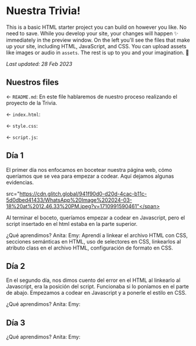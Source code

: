 # Nuestra Trivia!

This is a basic HTML starter project you can build on however you like. No need to save. While you develop your site, your changes will happen ✨ immediately in the preview window. On the left you'll see the files that make up your site, including HTML, JavaScript, and CSS. You can upload assets like images or audio in `assets`. The rest is up to you and your imagination. 🦄

_Last updated: 28 Feb 2023_

## Nuestros files

← `README.md`: En este file hablaremos de nuestro proceso realizando el proyecto de la Trivia.

← `index.html`: 

← `style.css`: 

← `script.js`: 

## Día 1

El primer día nos enfocamos en bocetear nuestra página web, cómo queríamos que se vea para empezar a codear.
Aquí dejamos algunas evidencias. 

<span>src="https://cdn.glitch.global/941f90d0-d20d-4cac-b11c-5d0dbed41433/WhatsApp%20Image%202024-03-18%20at%2012.46.33%20PM.jpeg?v=1710991590461"</span>



Al terminar el boceto, queríamos empezar a codear en Javascript, pero el script insertado en el html estaba en la parte superior.

¿Qué aprendimos?
Anita:
Emy: Aprendí a linkear el archivo HTML con CSS, secciones semánticas en HTML, uso de selectores en CSS, linkearlos al atributo class en el archivo HTML, configuración de formato en CSS.

## Día 2

En el segundo día, nos dimos cuento del error en el HTML al linkearlo al Javascript, era la posición del script. Funcionaba si lo poníamos en el parte de abajo.
Empezamos a codear en Javascript y a ponerle el estilo en CSS. 

¿Qué aprendimos?
Anita:
Emy: 

## Día 3



¿Qué aprendimos?
Anita:
Emy:

